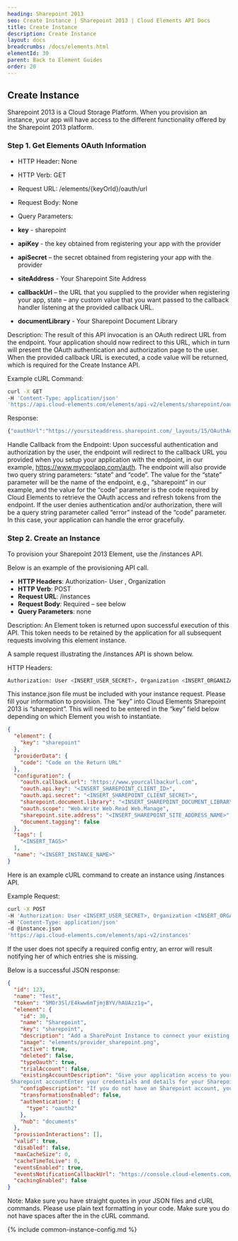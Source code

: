 ```yaml
---
heading: Sharepoint 2013
seo: Create Instance | Sharepoint 2013 | Cloud Elements API Docs
title: Create Instance
description: Create Instance
layout: docs
breadcrumbs: /docs/elements.html
elementId: 30
parent: Back to Element Guides
order: 20
---
```


## Create Instance

Sharepoint 2013 is a Cloud Storage Platform. When you provision an instance, your app will have access to the different functionality offered by the Sharepoint 2013 platform.

### Step 1. Get Elements OAuth Information

* HTTP Header: None
* HTTP Verb: GET
* Request URL: /elements/{keyOrId}/oauth/url
* Request Body: None
* Query Parameters:

* __key__ - sharepoint
* __apiKey__ - the key obtained from registering your app with the provider
* __apiSecret__ – the secret obtained from registering your app with the provider
* __siteAddress__ - Your Sharepoint Site Address
* __callbackUrl__ – the URL that you supplied to the provider when registering your app, state – any custom value that you want passed to the callback handler listening at the provided callback URL.
* __documentLibrary__ - Your Sharepoint Document Library

Description: The result of this API invocation is an OAuth redirect URL from the endpoint. Your application should now redirect to this URL, which in turn will present the OAuth authentication and authorization page to the user. When the provided callback URL is executed, a code value will be returned, which is required for the Create Instance API.

Example cURL Command:

```bash
curl -X GET
-H 'Content-Type: application/json'
'https://api.cloud-elements.com/elements/api-v2/elements/sharepoint/oauth/url?apiKey=fake_sharepoint_client_id&apiSecret=fake_sharepoint_client_secret&siteAddress=yoursharepointsiteaddress.sharepoint.com&callbackUrl=http://fake.oauth.callback/url&state=sharepoint'
```

Response:

```javascript
{"oauthUrl":"https://yoursiteaddress.sharepoint.com/_layouts/15/OAuthAuthorize.aspx?client_id=fake_sharepoint_client_id&client_secret=fake_sharepoint_client_secret&redirect_uri=https%3A%2F%2Fwww.yourcallbackurl.com&response_type=code&scope=Web.Write%20Web.Read%20Web.Manage&state=sharepoint","element":"sharepoint"}
```

Handle Callback from the Endpoint:
Upon successful authentication and authorization by the user, the endpoint will redirect to the callback URL you provided when you setup your application with the endpoint, in our example, https://www.mycoolapp.com/auth. The endpoint will also provide two query string parameters: “state” and “code”. The value for the “state” parameter will be the name of the endpoint, e.g., “sharepoint” in our example, and the value for the “code” parameter is the code required by Cloud Elements to retrieve the OAuth access and refresh tokens from the endpoint. If the user denies authentication and/or authorization, there will be a query string parameter called “error” instead of the “code” parameter. In this case, your application can handle the error gracefully.

### Step 2. Create an Instance

To provision your Sharepoint 2013 Element, use the /instances API.

Below is an example of the provisioning API call.

* __HTTP Headers__: Authorization- User <user secret>, Organization <organization secret>
* __HTTP Verb__: POST
* __Request URL__: /instances
* __Request Body__: Required – see below
* __Query Parameters__: none

Description: An Element token is returned upon successful execution of this API. This token needs to be retained by the application for all subsequent requests involving this element instance.

A sample request illustrating the /instances API is shown below.

HTTP Headers:

```bash
Authorization: User <INSERT_USER_SECRET>, Organization <INSERT_ORGANIZATION_SECRET>

```
This instance.json file must be included with your instance request.  Please fill your information to provision.  The “key” into Cloud Elements Sharepoint 2013 is “sharepoint”.  This will need to be entered in the “key” field below depending on which Element you wish to instantiate.

```json
{
  "element": {
    "key": "sharepoint"
  },
  "providerData": {
    "code": "Code on the Return URL"
  },
  "configuration": {
    "oauth.callback.url": "https://www.yourcallbackurl.com",
    "oauth.api.key": "<INSERT_SHAREPOINT_CLIENT_ID>",
    "oauth.api.secret": "<INSERT_SHAREPOINT_CLIENT_SECRET>",
    "sharepoint.document.library": "<INSERT_SHAREPOINT_DOCUMENT_LIBRARY_NAME>",
    "oauth.scope": "Web.Write Web.Read Web.Manage",
    "sharepoint.site.address": "<INSERT_SHAREPOINT_SITE_ADDRESS_NAME>",
    "document.tagging": false
  },
  "tags": [
    "<INSERT_TAGS>"
  ],
  "name": "<INSERT_INSTANCE_NAME>"
}
```

Here is an example cURL command to create an instance using /instances API.

Example Request:

```bash
curl -X POST
-H 'Authorization: User <INSERT_USER_SECRET>, Organization <INSERT_ORGANIZATION_SECRET>'
-H 'Content-Type: application/json'
-d @instance.json
'https://api.cloud-elements.com/elements/api-v2/instances'
```

If the user does not specify a required config entry, an error will result notifying her of which entries she is missing.

Below is a successful JSON response:

```json
{
  "id": 123,
  "name": "Test",
  "token": "5MOr3Sl/E4kww6mTjmjBYV/hAUAzz1g=",
  "element": {
    "id": 30,
    "name": "Sharepoint",
    "key": "sharepoint",
    "description": "Add a SharePoint Instance to connect your existing SharePoint account to the Documents Hub, allowing you to manage files and folders. You will need your SharePoint account information to add an instance.",
    "image": "elements/provider_sharepoint.png",
    "active": true,
    "deleted": false,
    "typeOauth": true,
    "trialAccount": false,
    "existingAccountDescription": "Give your application access to your existing
 Sharepoint accountEnter your credentials and details for your Sharepoint Account",
    "configDescription": "If you do not have an Sharepoint account, you can create one at Office 365 Signup",
    "transformationsEnabled": false,
    "authentication": {
      "type": "oauth2"
    },
    "hub": "documents"
  },
  "provisionInteractions": [],
  "valid": true,
  "disabled": false,
  "maxCacheSize": 0,
  "cacheTimeToLive": 0,
  "eventsEnabled": true,
  "eventsNotificationCallbackUrl": "https://console.cloud-elements.com/elements/api-v2/events/sharepoint",
  "cachingEnabled": false
}
```

Note:  Make sure you have straight quotes in your JSON files and cURL commands.  Please use plain text formatting in your code.  Make sure you do not have spaces after the in the cURL command.

{% include common-instance-config.md %}
